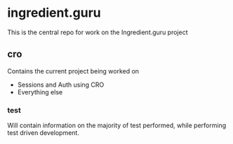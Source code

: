 
# ingredient.guru
This is the central repo for work on the Ingredient.guru project

## cro
Contains the current project being worked on
* Sessions and Auth using CRO
* Everything else

### test
Will contain information on the majority of test performed, while performing test driven development.

